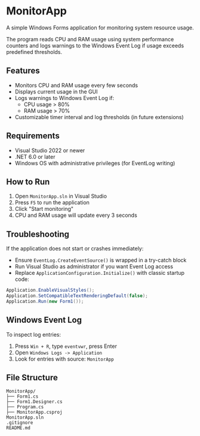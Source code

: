 # MonitorApp

A simple Windows Forms application for monitoring system resource usage.

The program reads CPU and RAM usage using system performance counters and logs warnings to the Windows Event Log if usage exceeds predefined thresholds.

## Features

- Monitors CPU and RAM usage every few seconds
- Displays current usage in the GUI
- Logs warnings to Windows Event Log if:
  - CPU usage > 80%
  - RAM usage > 70%
- Customizable timer interval and log thresholds (in future extensions)

## Requirements

- Visual Studio 2022 or newer
- .NET 6.0 or later
- Windows OS with administrative privileges (for EventLog writing)

## How to Run

1. Open `MonitorApp.sln` in Visual Studio
2. Press `F5` to run the application
3. Click "Start monitoring"
4. CPU and RAM usage will update every 3 seconds

## Troubleshooting

If the application does not start or crashes immediately:

- Ensure `EventLog.CreateEventSource()` is wrapped in a try-catch block
- Run Visual Studio as administrator if you want Event Log access
- Replace `ApplicationConfiguration.Initialize()` with classic startup code:

```csharp
Application.EnableVisualStyles();
Application.SetCompatibleTextRenderingDefault(false);
Application.Run(new Form1());
```

## Windows Event Log

To inspect log entries:

1. Press `Win + R`, type `eventvwr`, press Enter
2. Open `Windows Logs -> Application`
3. Look for entries with source: `MonitorApp`

## File Structure

```
MonitorApp/
├── Form1.cs
├── Form1.Designer.cs
├── Program.cs
├── MonitorApp.csproj
MonitorApp.sln
.gitignore
README.md
```


